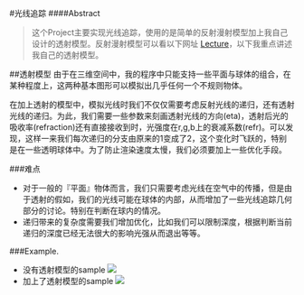 #光线追踪
####Abstract
> 这个Project主要实现光线追踪，使用的是简单的反射漫射模型加上我自己设计的透射模型。反射漫射模型可以看以下网址 [Lecture](http://cg.sjtu.edu.cn/lecture_site/chap9/mainframe924.htm)，以下我重点讲述我自己的透射模型。

##透射模型
由于在三维空间中，我的程序中只能支持一些平面与球体的组合，在某种程度上，这两种基本图形可以模拟出几乎任何一个不规则物体。

在加上透射的模型中，模拟光线时我们不仅仅需要考虑反射光线的递归，还有透射光线的递归。为此，我们需要一些参数来刻画透射光线的方向(eta)，透射后光的吸收率(refraction)还有直接接收到时，光强度在r,g,b上的衰减系数(refr)。可以发现，这样一来我们每次递归的分支由原来的1变成了2，这个变化时飞跃的，特别是在一些透明球体中。为了防止渲染速度太慢，我们必须要加上一些优化手段。

###难点
* 对于一般的『平面』物体而言，我们只需要考虑光线在空气中的传播，但是由于透射的假如，我们的光线可能在球体的内部，从而增加了一些光线追踪几何部分的讨论。特别在判断在球内的情况。
* 递归带来的复杂度需要我们增加优化，比如我们可以限制深度，根据判断当前递归的深度已经无法很大的影响光强从而退出等等。

###Example.
* 没有透射模型的sample
![](/Users/liwenhao/Project/RayTrace/sample2.bmp)
* 加上了透射模型的sample
![](/Users/liwenhao/Project/RayTrace/sample.bmp)



